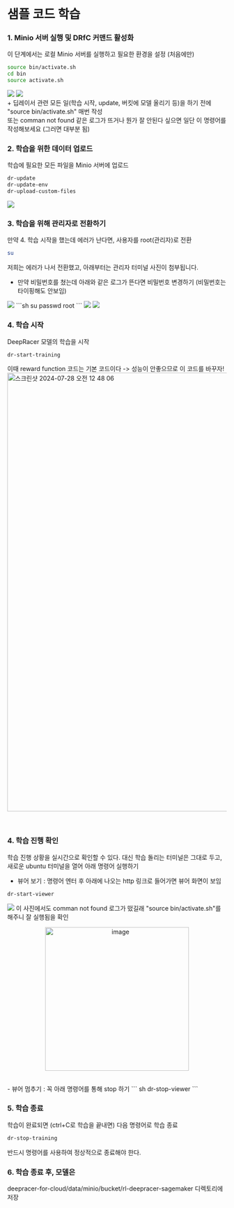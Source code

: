 # 샘플 코드 학습

### 1. Minio 서버 실행 및 DRfC 커맨드 활성화
이 단계에서는 로컬 Minio 서버를 실행하고 필요한 환경을 설정 (처음에만)
```sh
source bin/activate.sh
cd bin
source activate.sh
```
<img src="https://github.com/user-attachments/assets/1d551d39-f5e5-4d53-910e-4214780b7f5b">
<img src="https://github.com/user-attachments/assets/41e8c09d-d41f-4e6d-953f-a0dc8af75438">

<br>
+ 
딥레이서 관련 모든 일(학습 시작, update, 버킷에 모델 올리기 등)을 하기 전에 "source bin/activate.sh" 매번 작성 <br>
또는 comman not found 같은 로그가 뜨거나 뭔가 잘 안된다 싶으면 일단 이 명령어를 작성해보세요 (그러면 대부분 됨) 

<br>

### 2. 학습을 위한 데이터 업로드
학습에 필요한 모든 파일을 Minio 서버에 업로드
```sh
dr-update
dr-update-env
dr-upload-custom-files
```
<img src="https://github.com/user-attachments/assets/e25d32c9-8517-4d7c-a422-ce466409d543">

<br>

### 3. 학습을 위해 관리자로 전환하기
만약 4. 학습 시작을 했는데 에러가 난다면, 사용자를 root(관리자)로 전환
```sh
su
```
저희는 에러가 나서 전환했고, 아래부터는 관리자 터미널 사진이 첨부됩니다.<br>
* 만약 비밀번호를 쳤는데 아래와 같은 로그가 뜬다면 비밀번호 변경하기 (비밀번호는 타이핑해도 안보임)
<img src="https://github.com/user-attachments/assets/bdf5b839-a4b5-4db6-8dbc-b163696472fd">
```sh
su passwd root
```
<img src="https://github.com/user-attachments/assets/ec73c4dc-c8c1-4f49-b3a4-7009bc678bcd">
<img src="https://github.com/user-attachments/assets/d99660e5-5afd-42f3-add3-4408ae9a6435">


### 4. 학습 시작
DeepRacer 모델의 학습을 시작
```sh
dr-start-training
```
이때 reward function 코드는 기본 코드이다 -> 성능이 안좋으므로 이 코드를 바꾸자!
<img width="1008" alt="스크린샷 2024-07-28 오전 12 48 06" src="https://github.com/user-attachments/assets/210dc04b-59c8-4b0b-9211-f2cc72c0aaf2">

<br>

### 4. 학습 진행 확인
학습 진행 상황을 실시간으로 확인할 수 있다. 
대신 학습 돌리는 터미널은 그대로 두고, 새로운 ubuntu 터미널을 열어 아래 명령어 실행하기
- 뷰어 보기 : 명령어 엔터 후 아래에 나오는 http 링크로 들어가면 뷰어 화면이 보임
```sh
dr-start-viewer
```
<img src="https://github.com/user-attachments/assets/99d2c05d-91d1-4922-94af-e52be5b0b2bb">
이 사진에서도 comman not found 로그가 떴길래 "source bin/activate.sh"를 해주니 잘 실행됨을 확인
<p align=center>
  <img width="330" alt="image" src="https://github.com/user-attachments/assets/f5281137-a993-431f-b038-6cdd1dea3d71">
</p>

<br>
- 뷰어 멈추기 : 꼭 아래 명령어를 통해 stop 하기
``` sh
dr-stop-viewer
```

<br>

### 5. 학습 종료
학습이 완료되면 (ctrl+C로 학습을 끝내면) 다음 명령어로 학습 종료
```sh
dr-stop-training
```
반드시 명령어를 사용하여 정상적으로 종료해야 한다.

### 6. 학습 종료 후, 모델은
deepracer-for-cloud/data/minio/bucket/rl-deepracer-sagemaker 디렉토리에 저장
